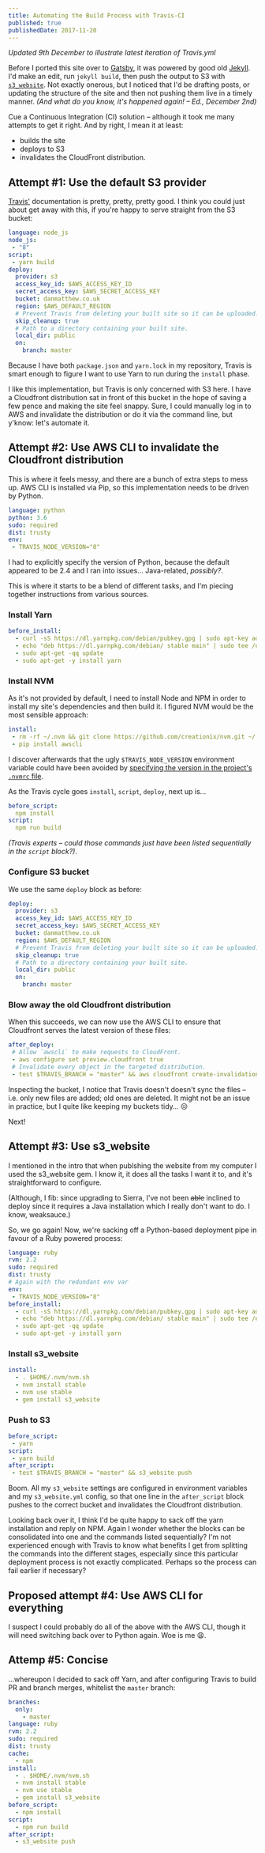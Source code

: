 ```yaml
---
title: Automating the Build Process with Travis-CI
published: true
publishedDate: 2017-11-20
---
```


_Updated 9th December to illustrate latest iteration of Travis.yml_

Before I ported this site over to [Gatsby](https://www.gatsbyjs.org), it was powered by good old [Jekyll](https://github.com/jekyll/jekyll). I'd make an edit, run `jekyll build`, then push the output to S3 with [`s3_website`](https://github.com/laurilehmijoki/s3_website). Not exactly onerous, but I noticed that I'd be drafting posts, or updating the structure of the site and then not pushing them live in a timely manner. _(And what do you know, it's happened again! – Ed., December 2nd)_

Cue a Continuous Integration (CI) solution – although it took me many attempts to get it right. And by right, I mean it at least:
- builds the site
- deploys to S3
- invalidates the CloudFront distribution.

## Attempt #1: Use the default S3 provider
[Travis'](https://docs.travis-ci.com) documentation is pretty, pretty, pretty good. I think you could just about get away with this, if you're happy to serve straight from the S3 bucket:

```yml
language: node_js
node_js:
 - "8"
script:
 - yarn build
deploy:
  provider: s3
  access_key_id: $AWS_ACCESS_KEY_ID
  secret_access_key: $AWS_SECRET_ACCESS_KEY
  bucket: danmatthew.co.uk
  region: $AWS_DEFAULT_REGION
  # Prevent Travis from deleting your built site so it can be uploaded.
  skip_cleanup: true
  # Path to a directory containing your built site.
  local_dir: public
  on:
    branch: master
```
Because I have both `package.json` and `yarn.lock` in my repository, Travis is smart enough to figure I want to use Yarn to run during the `install` phase.

I like this implementation, but Travis is only concerned with S3 here. I have a Cloudfront distribution sat in front of this bucket in the hope of saving a few pence and making the site feel snappy. Sure, I could manually log in to AWS and invalidate the distribution or do it via the command line, but y'know: let's automate it.

## Attempt #2: Use AWS CLI to invalidate the Cloudfront distribution
This is where it feels messy, and there are a bunch of extra steps to mess up. AWS CLI is installed via Pip, so this implementation needs to be driven by Python.

```yml
language: python
python: 3.6
sudo: required
dist: trusty
env:
 - TRAVIS_NODE_VERSION="8"
```
I had to explicitly specify the version of Python, because the default appeared to be 2.4 and I ran into issues… Java-related, _possibly?_.

This is where it starts to be a blend of different tasks, and I'm piecing together instructions from various sources.

### Install Yarn
```yml
before_install:
  - curl -sS https://dl.yarnpkg.com/debian/pubkey.gpg | sudo apt-key add -
  - echo "deb https://dl.yarnpkg.com/debian/ stable main" | sudo tee /etc/apt/sources.list.d/yarn.list
  - sudo apt-get -qq update
  - sudo apt-get -y install yarn
```

### Install NVM

As it's not provided by default, I need to install Node and NPM in order to install my site's dependencies and then build it. I figured NVM would be the most sensible approach:

```yml
install:
 - rm -rf ~/.nvm && git clone https://github.com/creationix/nvm.git ~/.nvm && (cd ~/.nvm && git checkout `git describe --abbrev=0 --tags`) && source ~/.nvm/nvm.sh && nvm install $TRAVIS_NODE_VERSION
 - pip install awscli
```

I discover afterwards that the ugly `$TRAVIS_NODE_VERSION` environment variable could have been avoided by [specifying the version in the project's `.nvmrc` file](https://docs.travis-ci.com/user/languages/javascript-with-nodejs/).

As the Travis cycle goes `install`, `script`, `deploy`, next up is…

```yml
before_script:
  npm install
script:
  npm run build
```

_(Travis experts – could those commands just have been listed sequentially in the `script` block?)_.

### Configure S3 bucket

We use the same `deploy` block as before:

```yml
deploy:
  provider: s3
  access_key_id: $AWS_ACCESS_KEY_ID
  secret_access_key: $AWS_SECRET_ACCESS_KEY
  bucket: danmatthew.co.uk
  region: $AWS_DEFAULT_REGION
  # Prevent Travis from deleting your built site so it can be uploaded.
  skip_cleanup: true
  # Path to a directory containing your built site.
  local_dir: public
  on:
    branch: master
```

### Blow away the old Cloudfront distribution

When this succeeds, we can now use the AWS CLI to ensure that Cloudfront serves the latest version of these files:

```yml
after_deploy:
 # Allow `awscli` to make requests to CloudFront.
 - aws configure set preview.cloudfront true
 # Invalidate every object in the targeted distribution.
 - test $TRAVIS_BRANCH = "master" && aws cloudfront create-invalidation --distribution-id $CLOUDFRONT_DISTRIBUTION_ID --paths "/*"
```

Inspecting the bucket, I notice that Travis doesn't doesn't sync the files – i.e. only new files are added; old ones are deleted. It might not be an issue in practice, but I quite like keeping my buckets tidy… 😒

Next!

## Attempt #3: Use s3_website
I mentioned in the intro that when publshing the website from my computer I used the s3_website gem. I know it, it does all the tasks I want it to, and it's straightforward to configure.

(Although, I fib: since upgrading to Sierra, I've not been ~~able~~ inclined to deploy since it requires a Java installation which I really don't want to do. I know, weaksauce.)

So, we go again! Now, we're sacking off a Python-based deployment pipe in favour of a Ruby powered process:

```yml
language: ruby
rvm: 2.2
sudo: required
dist: trusty
# Again with the redundant env var
env:
 - TRAVIS_NODE_VERSION="8"
before_install:
  - curl -sS https://dl.yarnpkg.com/debian/pubkey.gpg | sudo apt-key add -
  - echo "deb https://dl.yarnpkg.com/debian/ stable main" | sudo tee /etc/apt/sources.list.d/yarn.list
  - sudo apt-get -qq update
  - sudo apt-get -y install yarn
```

### Install s3_website
```yml
install:
  - . $HOME/.nvm/nvm.sh
  - nvm install stable
  - nvm use stable
  - gem install s3_website
```
### Push to S3
```yml
before_script:
 - yarn
script:
 - yarn build
after_script:
 - test $TRAVIS_BRANCH = "master" && s3_website push
```

Boom. All my `s3_website` settings are configured in environment variables and my `s3_website.yml` config, so that one line in the `after_script` block pushes to the correct bucket and invalidates the Cloudfront distribution.

Looking back over it, I think I'd be quite happy to sack off the yarn installation and reply on NPM. Again I wonder whether the blocks can be consolidated into one and the commands listed sequentially? I'm not experienced enough with Travis to know what benefits I get from splitting the commands into the different stages, especially since this particular deployment process is not exactly complicated. Perhaps so the process can fail earlier if necessary?

## Proposed attempt #4: Use AWS CLI for everything
I suspect I could probably do all of the above with the AWS CLI, though it will need switching back over to Python again. Woe is me 😩.

## Attemp #5: Concise
…whereupon I decided to sack off Yarn, and after configuring Travis to build PR and branch merges, whitelist the `master` branch:

```yml
branches:
  only:
    - master
language: ruby
rvm: 2.2
sudo: required
dist: trusty
cache:
  - npm
install:
  - . $HOME/.nvm/nvm.sh
  - nvm install stable
  - nvm use stable
  - gem install s3_website
before_script:
  - npm install
script:
  - npm run build
after_script:
  - s3_website push
```
